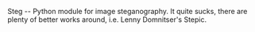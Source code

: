Steg -- Python module for image steganography.
It quite sucks, there are plenty of better works around, i.e. Lenny Domnitser's Stepic.
